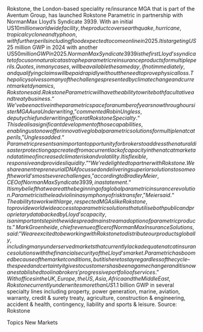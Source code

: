 Rokstone, the London-based speciality re/insurance MGA that is part of the Aventum Group, has launched Rokstone Parametric in partnership with NormanMax Lloyd’s Syndicate 3939.
With an initial US$10 million worldwide facility, the product covers earthquake, hurricane, tropical cyclone and typhoon, with further perils including flood expected to come online in 2025. It is targeting US$25 million GWP in 2024 with another US$50 million GWP in 2025.
NormanMax Syndicate 3939 is the first Lloyd’s syndicate to focus on natural catastrophe parametric reinsurance products for multiple perils. Quotes, in many cases, will be available the same day, if not immediately, and qualifying claims will be paid rapidly without the need to prove physical loss. The policy solves so many of the challenges presented by climate change and current market dynamics, Rokstone said.
Rokstone Parametric will have the ability to write both facultative and treaty business.
“We’ve been active in the parametric space for a number of years now through our sister MGA Aura Underwriting,” commented Robin Ungless, deputy chief underwriting officer at Rokstone Specialty.
“This deal is a significant development of those capabilities, enabling us to now offer innovative global parametric solutions for multiple nat cat perils,” Ungless added. “Parametric presents an important opportunity for brokers to address the natural disaster protection gap created from a current lack of capacity in the nat cat market and at a time of increased climate risk and volatility. It is flexible, responsive and provides liquidity.”
“We’re delighted to partner with Rokstone. We share an entrepreneurial DNA focussed on delivering superior solutions to some of the world’s most severe challenges,” according to Bradley Meier, CEO of NormanMax Syndicate 3939, in a statement.
“It is my belief that we are at the beginning of a global parametric insurance revolution. Parametric is the lead violin in a symphony of risk transfer,” Meier said. “The ability to work with large, respected MGAs like Rokstone, to provide worldwide access to parametric solutions that utilise both public and proprietary data backed by Lloyd’s capacity, is an important step in the widespread mainstream adoption of parametric products.”
Mark Groenheide, chief revenue officer of NormanMax Insurance Solutions, said: “We are excited to be working with Rokstone to distribute our products globally, including many underserved markets that currently lack adequate nat cat insurance solutions with the financial security of the Lloyd’s market. Parametric has boomed because of the market conditions, but it is here to stay regardless of the cycle – the speed and certainty it gives to customers has been a game changer and it is now an established tool in a brokers’ progressive portfolio of services.”
With offices in the UK, Europe, the US, Asia, Africa and the Middle East, Rokstone currently underwrites more than US$1.1 billion GWP in several specialty lines including property, power generation, marine, aviation, warranty, credit & surety treaty, agriculture, construction & engineering, accident & health, contingency, liability and sports & leisure.
Source: Rokstone

Topics
New Markets
